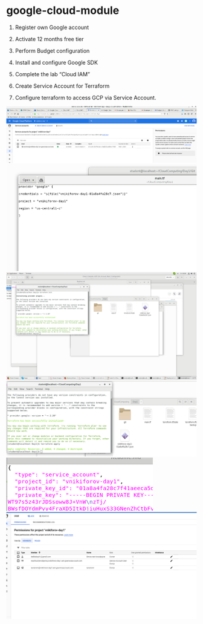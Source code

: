 # google-cloud-module
1. Register own Google account 

2. Activate 12 months free tier 

3. Perform Budget configuration 

4. Install and configure Google SDK

5. Complete the lab “Cloud IAM”

6. Create Service Account for Terraform

7. Configure terraform to access GCP via Service Account.


![1 image](./screen/1.png)
![2 image](./screen/2.png)
![3 image](./screen/3.png)
![4 image](./screen/4.png)
![5 image](./screen/5.png)
![6 image](./screen/6.png)
